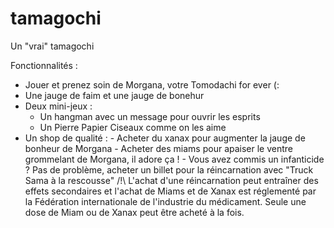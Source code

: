 # tamagochi
Un "vrai" tamagochi

Fonctionnalités : 
  - Jouer et prenez soin de Morgana, votre Tomodachi for ever (:
  - Une jauge de faim et une jauge de bonehur
  - Deux mini-jeux :
    - Un hangman avec un message pour ouvrir les esprits 
    - Un Pierre Papier Ciseaux comme on les aime
   - Un shop de qualité :
    - Acheter du xanax pour augmenter la jauge de bonheur de Morgana
    - Acheter des miams pour apaiser le ventre grommelant de Morgana, il adore ça !
    - Vous avez commis un infanticide ? Pas de problème, acheter un billet pour la réincarnation avec "Truck Sama à la rescousse" 
      /!\ L'achat d'une réincarnation peut entraîner des effets secondaires et l'achat de Miams et de Xanax est réglementé par la Fédération internationale de l'industrie du médicament. Seule une dose de Miam ou de Xanax peut être acheté à la fois.
